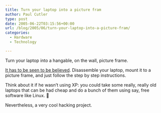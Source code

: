```yaml
---
title: Turn your laptop into a picture fram
author: Paul Cutler
type: post
date: 2005-06-22T03:15:56+00:00
url: /blog/2005/06/turn-your-laptop-into-a-picture-fram/
categories:
  - Hardware
  - Technology

---
```

Turn your laptop into a hangable, on the wall, picture frame.

[It has to be seen to be believed][1]. Disassemble your laptop, mount it to a picture frame, and just follow the step by step instructions.

Think about it if he wasn&#8217;t using XP: you could take some really, really old laptops that can be had cheap and do a bunch of them using say, free software like Linux. 🙂

Nevertheless, a very cool hacking project.

 [1]: http://www.grynx.com/index.php/projects/laptop-on-the-wall-walltop/
